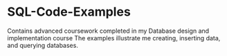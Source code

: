 # SQL-Code-Examples
Contains advanced coursework completed in my Database design and implementation course
The examples illustrate me creating, inserting data, and querying databases.
